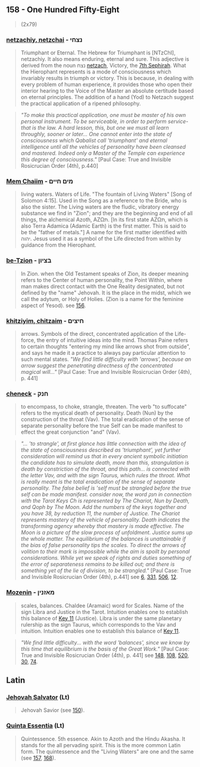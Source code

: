 ## 158 - One Hundred Fifty-Eight
> (2x79)

### [netzachiy, netzchai](/keys/NTzChI) - נצחי
> Triumphant or Eternal. The Hebrew for Triumphant is [NTzChI], netzachiy. It also means enduring, eternal and sure. This adjective is derived from the noun נצח [netzach](/keys/NTzCh), Victory, the [7th Sephirah](7). What the Hierophant represents is a mode of consciousness which invariably results in triumph or victory. This is because, in dealing with every problem of human experience, it provides those who open their interior hearing to the Voice of the Master an absolute certitude based on eternal principles. The addition of a hand (Yod) to Netzach suggest the practical application of a ripened philosophy.

> *"To make this practical application, one must be master of his own personal instrument. To be serviceable, in order to perform service-that is the law. A hard lesson, this, but one we must all learn throughly, sooner or later... One cannot enter into the state of consciousness which Qabalist call 'triumphant' and eternal intelligence until all the vehicles of personality have been cleansed and mastered. Indeed only a Master of the Temple can experience this degree of consciousness."* [Paul Case: True and Invisible Rosicrucian Order (4th), p.440]

### [Mem Chaiim](/keys/MIM.ChIIM) - מים חיים
> living waters. Waters of Life. "The fountain of Living Waters" [Song of Solomon 4:15]. Used in the Song as a reference to the Bride, who is also the sister. The Living waters are the fludic, vibratory energy substance we find in "Zion"; and they are the beginning and end of all things, the alchemical Azoth, AZΩת. [In its first state AZΩת, which is also Terra Adamica (Adamic Earth) is the first matter. This is said to be the "father of metals."] A name for the first matter identified with יהוה. Jesus used it as a symbol of the Life directed from within by guidance from the Hierophant.

### [be-Tzion](/keys/BTzIVN) - בציון
> In Zion. when the Old Testament speaks of Zion, its deeper meaning refers to the Center of human personality, the Point Within, where man makes direct contact with the One Reality designated, but not defined by the "name" Jehovah. It is the place in the midst, which we call the adytum, or Holy of Holies. (Zion is a name for the feminine aspect of Yesod). see [156](156).

### [khitziyim, chitzaim](/keys/ChITzIM) - חיצים
> arrows. Symbols of the direct, concentrated application of the Life-force, the entry of intuitive ideas into the mind. Thomas Paine refers to certain thoughts "entering my mind like arrows shot from outside", and says he made it a practice to always pay particular attention to such mental states. *"We find little difficulty with 'arrows', because an arrow suggest the penetrating directness of the concentrated magical will..."* [Paul Case: True and Invisible Rosicrucian Order (4th), p. 441]

### [cheneck](/keys/ChNQ) - חנק
> to encompass, to choke, strangle, threaten. The verb "to suffocate" refers to the mystical death of personality. Death (Nun) by the construction of the throat (Vav). The total eradication of the sense of separate personality before the true Self can be made manifest to effect the great conjunction "and" (Vav).

> *"... 'to strangle', at first glance has little connection with the idea of the state of consciousness described as 'triumphant', yet further consideration will remind us that in every ancient symbolic initiation the candidate has to simulate death, more than this, strangulation is death by constriction of the throat, and this path... is connected with the letter Vav, and with the sign Taurus, which rules the throat. What is really meant is the total eradication of the sense of separate personality. The false belief is 'self must be strangled before the true self can be made manifest. consider now, the word חנק in connection with the Tarot Keys Ch is represented by The Chariot, Nun by Death, and Qoph by The Moon. Add the numbers of the keys together and you have 38, by reduction 11, the number of Justice. The Chariot represents mastery of the vehicle of personality. Death indicates the transforming agency whereby that mastery is made effective. The Moon is a picture of the slow process of unfoldment. Justice sums up the whole matter. The equilibrium of the balances is unattainable if the bias of false personality tips the scales. To direct the arrows of volition to their mark is impossible while the aim is spoilt by personal considerations. While yet we speak of rights and duties something of the error of separateness remains to be killed out; and there is something yet of the lie of division, to be strangled."* [Paul Case: True and Invisible Rosicrucian Order (4th), p.441] see [6](6), [331](331), [506](506), [12](12).

### [Mozenin](/keys/MAZNIN) - מאזנין
> scales, balances. Chaldee (Aramaic) word for Scales. Name of the sign Libra and Justice in the Tarot. Intuition enables one to establish this balance of [Key 11](11) (Justice). Libra is under the same planetary rulership as the sign Taurus, which corresponds to the Vav and intuition. Intuition enables one to establish this balance of [Key 11](11).

> *"We find little difficulty... with the word 'balances', since we know by this time that equilibrium is the basis of the Great Work."* [Paul Case: True and Invisible Rosicrucian Order (4th), p. 441] see [148](148), [108](108), [520](520), [30](30), [74](74).

## Latin

### [Jehovah Salvator](/latin?word=Jehovah+Salvator) (Lt)
> Jehovah Savior (see [150](150)).

### [Quinta Essentia](/latin?word=Quinta+Essentia) (Lt)
> Quintessence. 5th essence. Akin to Azoth and the Hindu Akasha. It stands for the all pervading spirit. This is the more common Latin form. The quintessence and the "Living Waters" are one and the same (see [157](157), [168](168)).